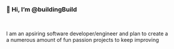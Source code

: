<h3>👋 Hi, I’m @buildingBuild </h3><br>

I am an apsiring software developer/engineer and plan to create a <br>
 a numerous amount of fun passion projects to keep improving
<!---
buildingBuild/buildingBuild is a ✨ special ✨ repository because its `README.md` (this file) appears on your GitHub profile.
You can click the Preview link to take a look at your changes.
--->
